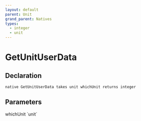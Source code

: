 ```yaml
---
layout: default
parent: Unit
grand_parent: Natives
types:
  - integer
  - unit
---
```


# GetUnitUserData

## Declaration

```
native GetUnitUserData takes unit whichUnit returns integer
```

## Parameters
<dl>
  <dt>whichUnit `unit`</dt>
  <dd></dd>
</dl>